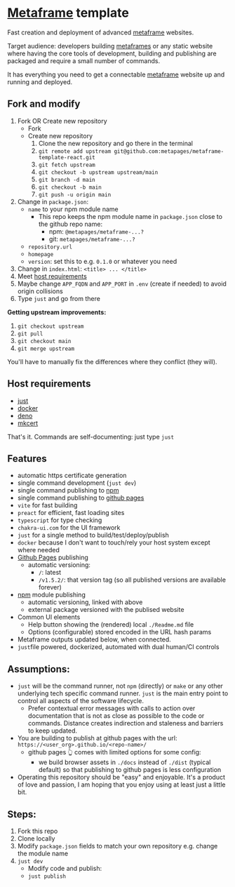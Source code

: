 # [Metaframe](https://metapages.org/) template

Fast creation and deployment of advanced [metaframe](https://metapages.org/) websites.

Target audience: developers building [metaframes](https://metapages.org/) or any static website where having the core tools of development, building and publishing are packaged and require a small number of commands.

It has everything you need to get a connectable [metaframe](https://metapages.org/) website up and running and deployed.

## Fork and modify

1) Fork OR Create new repository
   - Fork
   - Create new repository
      1) Clone the new repository and go there in the terminal
      2) `git remote add upstream git@github.com:metapages/metaframe-template-react.git`
      3) `git fetch upstream`
      4) `git checkout -b upstream upstream/main`
      5) `git branch -d main`
      6) `git checkout -b main`
      7) `git push -u origin main`
2) Change in `package.json`:
   - `name` to your npm module name
     - This repo keeps the npm module name in `package.json` close to the github repo name:
       - npm: `@metapages/metaframe-...?`
       - git: `metapages/metaframe-...?`
   - `repository.url`
   - `homepage`
   - `version`: set this to e.g. `0.1.0` or whatever you need
3) Change in `index.html`: `<title> ... </title>`
4) Meet [host requirements](#host-requirements)
5) Maybe change `APP_FQDN` and `APP_PORT` in `.env` (create if needed) to avoid origin collisions
6) Type `just` and go from there

**Getting upstream improvements:**

1) `git checkout upstream`
2) `git pull`
3) `git checkout main`
4) `git merge upstream`

You'll have to manually fix the differences where they conflict (they will).

## Host requirements

  - [just](https://github.com/casey/just)
  - [docker](https://docs.docker.com/get-started/)
  - [deno](https://deno.land/manual/getting_started/installation)
  - [mkcert](https://github.com/FiloSottile/mkcert#installation)

That's it. Commands are self-documenting: just type `just`

## Features

   - automatic https certificate generation
   - single command development (`just dev`)
   - single command publishing to [npm](https://www.npmjs.com/)
   - single command publishing to [github pages](https://pages.github.com/)
   - `vite` for fast building
   - `preact` for efficient, fast loading sites
   - `typescript` for type checking
   - `chakra-ui.com` for the UI framework
   - `just` for a single method to build/test/deploy/publish
   - `docker` because I don't want to touch/rely your host system except where needed
   - [Github Pages](https://pages.github.com/) publishing
     - automatic versioning:
       - `/`: latest
       - `/v1.5.2/`: that version tag (so all published versions are available forever)
   - [npm](https://www.npmjs.com/) module publishing
     - automatic versioning, linked with above
     - external package versioned with the publised website
   - Common UI elements
     - Help button showing the (rendered) local `./Readme.md` file
     - Options (configurable) stored encoded in the URL hash params
   - Metaframe outputs updated below, when connected.
   - `just`file powered, dockerized, automated with dual human/CI controls


## Assumptions:

 - `just` will be the command runner, not `npm` (directly) or `make` or any other underlying tech specific command runner. `just` is the main entry point to control all aspects of the software lifecycle.
   - Prefer contextual error messages with calls to action over documentation that is not as close as possible to the code or commands. Distance creates indirection and staleness and barriers to keep updated.
 - You are building to publish at github pages with the url: `https://<user_org>.github.io/<repo-name>/`
   - github pages 👆 comes with limited options for some config:
     - we build browser assets in `./docs` instead of `./dist` (typical default) so that publishing to github pages is less configuration
 - Operating this repository should be "easy" and enjoyable. It's a product of love and passion, I am hoping that you enjoy using at least just a little bit.

## Steps:

  1. Fork this repo
  2. Clone locally
  3. Modify `package.json` fields to match your own repository e.g. change the module name
  4. `just dev`
       - Modify code and publish:
       - `just publish`
